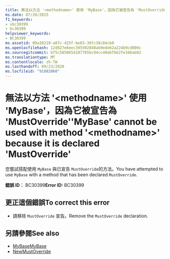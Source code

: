 ```yaml
---
title: 無法以方法 '<methodname>' 使用 'MyBase'，因為它被宣告為 'MustOverride'
ms.date: 07/20/2015
f1_keywords:
- vbc30399
- bc30399
helpviewer_keywords:
- BC30399
ms.assetid: 09a30219-a07c-425f-be03-36fc38c04cb0
ms.openlocfilehash: 12d827e6eec395502848ab9ede62a224b9cd800c
ms.sourcegitcommit: bf5c5850654187705bc94cc40ebfb62fe346ab02
ms.translationtype: MT
ms.contentlocale: zh-TW
ms.lasthandoff: 09/23/2020
ms.locfileid: "91082060"
---
```

# <a name="mybase-cannot-be-used-with-method-methodname-because-it-is-declared-mustoverride"></a><span data-ttu-id="b4a7c-102">無法以方法 '\<methodname>' 使用 'MyBase'，因為它被宣告為 'MustOverride'</span><span class="sxs-lookup"><span data-stu-id="b4a7c-102">'MyBase' cannot be used with method '\<methodname>' because it is declared 'MustOverride'</span></span>

<span data-ttu-id="b4a7c-103">您嘗試搭配使用 `MyBase` 與已宣告 `MustOverride`的方法。</span><span class="sxs-lookup"><span data-stu-id="b4a7c-103">You have attempted to use `MyBase` with a method that has been declared `MustOverride`.</span></span>  
  
 <span data-ttu-id="b4a7c-104">**錯誤 ID︰** BC30399</span><span class="sxs-lookup"><span data-stu-id="b4a7c-104">**Error ID:** BC30399</span></span>  
  
## <a name="to-correct-this-error"></a><span data-ttu-id="b4a7c-105">更正這個錯誤</span><span class="sxs-lookup"><span data-stu-id="b4a7c-105">To correct this error</span></span>  
  
- <span data-ttu-id="b4a7c-106">請移除 `MustOverride` 宣告。</span><span class="sxs-lookup"><span data-stu-id="b4a7c-106">Remove the `MustOverride` declaration.</span></span>  
  
## <a name="see-also"></a><span data-ttu-id="b4a7c-107">另請參閱</span><span class="sxs-lookup"><span data-stu-id="b4a7c-107">See also</span></span>

- [<span data-ttu-id="b4a7c-108">MyBase</span><span class="sxs-lookup"><span data-stu-id="b4a7c-108">MyBase</span></span>](../programming-guide/program-structure/me-my-mybase-and-myclass.md#mybase)
- [<span data-ttu-id="b4a7c-109">New</span><span class="sxs-lookup"><span data-stu-id="b4a7c-109">MustOverride</span></span>](../language-reference/modifiers/mustoverride.md)
